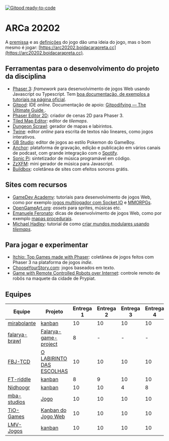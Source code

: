 [![Gitpod ready-to-code](https://img.shields.io/badge/Gitpod-ready--to--code-blue?logo=gitpod)](https://gitpod.io/#https://github.com/boidacarapreta/arc20202)

# ARCa 20202

A [premissa](https://github.com/boidacarapreta/arc20202/blob/main/docs/premissa.md) e as [definições](https://github.com/boidacarapreta/arc20202/blob/main/docs/definições.md) do jogo dão uma ideia do jogo, mas o bom mesmo é jogar: [https://arc20202.boidacarapreta.cc](https://arc20202.boidacarapreta.cc).

## Ferramentas para o desenvolvimento do projeto da disciplina

- [Phaser 3](https://phaser.io): _framework_ para desenvolvimento de jogos Web usando Javascript ou Typescript. Tem [boa documentação, de exemplos a tutoriais na página oficial](https://phaser.io/learn).
- [Gitpod](https://www.gitpod.io/): IDE _online_. Documentação de apoio: [Gitpodifying — The Ultimate Guide
  ](https://www.gitpod.io/blog/gitpodify/).
- [Phaser Editor 2D](https://github.com/PhaserEditor2D/PhaserEditor): criador de cenas 2D para Phaser 3.
- [Tiled Map Editor](https://www.mapeditor.org/): editor de _tilemaps_.
- [Dungeon Scrawl](https://dungeonscrawl.com/): gerador de mapas e labirintos.
- [Twine](https://twinery.org): editor _online_ para escrita de textos não lineares, como jogos interativos.
- [GB Studio](https://www.gbstudio.dev/): editor de jogos ao estilo Pokemon do GameBoy.
- [Anchor](https://anchor.fm): plataforma de gravação, edição e publicação em vários canais de podcast, com grande integração com o [Spotify](https://spotify.com).
- [Sonic Pi](https://sonic-pi.net/): sintetizador de música programável em código.
- [ZzXFM](https://keithclark.co.uk/articles/zzfxm/): mini gerador de música para Javascript.
- [Buildbox](https://www.buildbox.com/13-places-to-find-free-game-sound-effects/): coletânea de sites com efeitos sonoros grátis.

## Sites com recursos

- [GameDev Academy](https://gamedevacademy.org/): tutoriais para desenvolvimento de jogos Web, como por exemplo [jogos multijogador com Socket.IO](https://gamedevacademy.org/create-a-basic-multiplayer-game-in-phaser-3-with-socket-io-part-1/) e [MMORPGs](https://phasertutorials.com/how-to-create-a-phaser-3-mmorpg-part-1/).
- [OpenGameArt.org](https://opengameart.org/): _assets_ para sprites, músicas etc.
- [Emanuele Feronato](https://www.emanueleferonato.com/): dicas de desenvolvimento de jogos Web, como por exemplo [mapas procedurais](https://www.emanueleferonato.com/2019/01/29/javascript-procedural-dungeon-generator-found-on-github-fixed-a-bit-and-about-to-be-expanded/).
- [Michael Hadley](https://medium.com/@michaelwesthadley): tutorial de como [criar mundos modulares usando _tilemaps_](https://medium.com/@michaelwesthadley/modular-game-worlds-in-phaser-3-tilemaps-1-958fc7e6bbd6).

## Para jogar e experimentar

- [Itchio: Top Games made with Phaser](https://itch.io/games/made-with-phaser): coletânea de jogos feitos com Phaser 3 na plataforma de jogos _indie_.
- [ChooseYourStory.com](https://chooseyourstory.com/): jogos baseados em texto.
- [Game with Remote Controlled Robots over Internet](https://www.kickstarter.com/projects/remotegames/game-with-remote-controlled-robots-over-internet): controle remoto de robôs na maquete da cidade de Prypiat.

## Equipes

| Equipe                                            | Projeto                                                                                    | Entrega 1 | Entrega 2 | Entrega 3 | Entrega 4 | Entrega 5 | Entrega 6 | Entrega 7 | Entrega 8 |
| ------------------------------------------------- | ------------------------------------------------------------------------------------------ | --------- | --------- | --------- | --------- | --------- | --------- | --------- | --------- |
| [mirabolante](https://github.com/mirabolante)     | [kanban](https://github.com/mirabolante/jogo-web/projects/1)                               | 10        | 10        | 10        | 10        | 10        | 10        | 10        | 10        |
| [falarya-brawl](https://github.com/falarya-brawl) | [Falarya-game-project](https://github.com/falarya-brawl/falarya-game/projects/1)           | 8         | -         | -         | -         | -         | -         | -         | -         |
| [FBJ-TCD](https://github.com/FBJ-TCD)             | [O LABIRINTO DAS ESCOLHAS](https://github.com/FBJ-TCD/O-LABIRINTO-DAS-ESCOLHAS/projects/1) | 10        | 10        | 10        | 10        | 10        | 10        | 10        | 0         |
| [FT-riddle](https://github.com/FT-riddle)         | [kanban](https://github.com/FT-riddle/jogo-web/projects/1)                                 | 8         | 9         | 10        | 10        | 10        | 10        | 8         | 5         |
| [Nidhoogr](https://github.com/Nidhoogr)           | [kanban](https://github.com/Nidhoogr/Yggdrasil/projects/2)                                 | 10        | 10        | 4         | 8         | 4         | 5         | 4         | 5         |
| [mba-studios](https://github.com/mba-studios)     | [Jogo](https://github.com/mba-studios/mba-studios/projects/2)                              | 10        | 10        | 10        | 10        | 10        | 10        | 10        | 10        |
| [TiO-Games](https://github.com/TiO-Games)         | [Kanban do Jogo Web](https://github.com/TiO-Games/jogo_web/projects/1)                     | 10        | 10        | 10        | 10        | 2         | 8         | -         | -         |
| [LMV-Jogos](https://github.com/LMV-Jogos)         | [kanban](https://github.com/LMV-Jogos/Jogo/projects/1)                                     | 10        | 10        | 10        | 10        | 10        | 10        | 10        | 10        |
